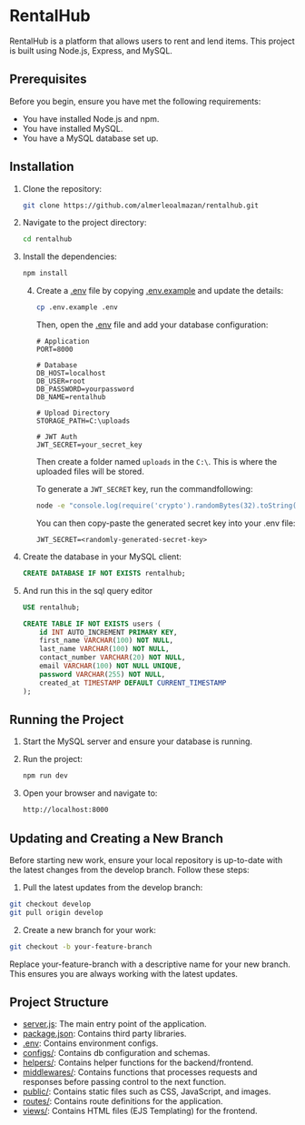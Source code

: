 # RentalHub

RentalHub is a platform that allows users to rent and lend items. This project is built using Node.js, Express, and MySQL.

## Prerequisites

Before you begin, ensure you have met the following requirements:
- You have installed Node.js and npm.
- You have installed MySQL.
- You have a MySQL database set up.

## Installation

1. Clone the repository:

    ```sh
    git clone https://github.com/almerleoalmazan/rentalhub.git
    ```

2. Navigate to the project directory:

    ```sh
    cd rentalhub
    ```

3. Install the dependencies:

    ```sh
    npm install
    ```

   4. Create a [.env](http://_vscodecontentref_/3) file by copying [.env.example](http://_vscodecontentref_/4) and update the details:

       ```sh
       cp .env.example .env
       ```

       Then, open the [.env](http://_vscodecontentref_/5) file and add your database configuration:

       ```env
       # Application
       PORT=8000

       # Database
       DB_HOST=localhost
       DB_USER=root
       DB_PASSWORD=yourpassword
       DB_NAME=rentalhub 
   
       # Upload Directory
       STORAGE_PATH=C:\uploads

       # JWT Auth
       JWT_SECRET=your_secret_key
       ```
   
       Then create a folder named `uploads` in the `C:\`.
       This is where the uploaded files will be stored.

       To generate a `JWT_SECRET` key, run the  commandfollowing:
       ```sh
       node -e "console.log(require('crypto').randomBytes(32).toString('hex'))"
       ```

       You can then copy-paste the generated secret key into your .env file:
       ```env
       JWT_SECRET=<randomly-generated-secret-key>
       ```

5. Create the database in your MySQL client:

    ```sql
    CREATE DATABASE IF NOT EXISTS rentalhub;
    ```

6. And run this in the sql query editor

    ```sql
    USE rentalhub;

    CREATE TABLE IF NOT EXISTS users (
        id INT AUTO_INCREMENT PRIMARY KEY,
        first_name VARCHAR(100) NOT NULL,
        last_name VARCHAR(100) NOT NULL,
        contact_number VARCHAR(20) NOT NULL,
        email VARCHAR(100) NOT NULL UNIQUE,
        password VARCHAR(255) NOT NULL,
        created_at TIMESTAMP DEFAULT CURRENT_TIMESTAMP
    );
    ```


## Running the Project

1. Start the MySQL server and ensure your database is running.

2. Run the project:

    ```sh
    npm run dev
    ```

3. Open your browser and navigate to:

    ```sh
    http://localhost:8000
    ```

## Updating and Creating a New Branch
Before starting new work, ensure your local repository is up-to-date with the latest changes from the develop branch. Follow these steps:  

1. Pull the latest updates from the develop branch:  
```sh
git checkout develop
git pull origin develop
```

2. Create a new branch for your work:  
```sh
git checkout -b your-feature-branch
```

Replace your-feature-branch with a descriptive name for your new branch. This ensures you are always working with the latest updates.

## Project Structure

- [server.js](http://_vscodecontentref_/1): The main entry point of the application.
- [package.json](http://_vscodecontentref_/2): Contains third party libraries.
- [.env](http://_vscodecontentref_/3): Contains environment configs.
- [configs/](http://_vscodecontentref_/4): Contains db configuration and schemas.
- [helpers/](http://_vscodecontentref_/5): Contains helper functions for the backend/frontend.
- [middlewares/](http://_vscodecontentref_/6): Contains functions that processes requests and responses before passing control to the next function.
- [public/](http://_vscodecontentref_/7): Contains static files such as CSS, JavaScript, and images.
- [routes/](http://_vscodecontentref_/8): Contains route definitions for the application.
- [views/](http://_vscodecontentref_/9): Contains HTML files (EJS Templating) for the frontend.